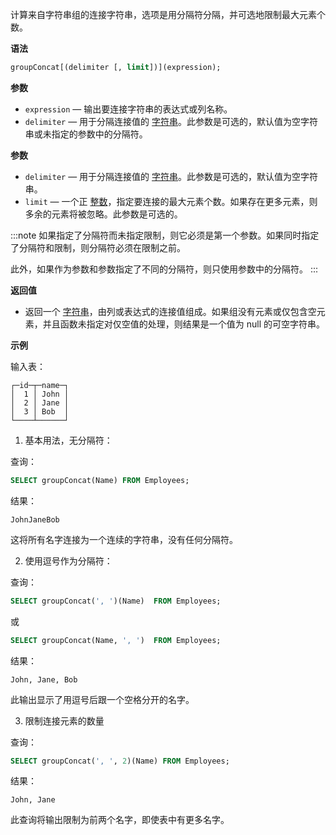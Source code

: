 计算来自字符串组的连接字符串，选项是用分隔符分隔，并可选地限制最大元素个数。

**语法**

```sql
groupConcat[(delimiter [, limit])](expression);
```

**参数**

- `expression` — 输出要连接字符串的表达式或列名称。
- `delimiter` — 用于分隔连接值的 [字符串](../../../sql-reference/data-types/string.md)。此参数是可选的，默认值为空字符串或未指定的参数中的分隔符。

**参数**

- `delimiter` — 用于分隔连接值的 [字符串](../../../sql-reference/data-types/string.md)。此参数是可选的，默认值为空字符串。
- `limit` — 一个正 [整数](../../../sql-reference/data-types/int-uint.md)，指定要连接的最大元素个数。如果存在更多元素，则多余的元素将被忽略。此参数是可选的。

:::note
如果指定了分隔符而未指定限制，则它必须是第一个参数。如果同时指定了分隔符和限制，则分隔符必须在限制之前。

此外，如果作为参数和参数指定了不同的分隔符，则只使用参数中的分隔符。
:::

**返回值**

- 返回一个 [字符串](../../../sql-reference/data-types/string.md)，由列或表达式的连接值组成。如果组没有元素或仅包含空元素，并且函数未指定对仅空值的处理，则结果是一个值为 null 的可空字符串。

**示例**

输入表：

```text
┌─id─┬─name─┐
│  1 │ John │
│  2 │ Jane │
│  3 │ Bob  │
└────┴──────┘
```

1.    基本用法，无分隔符：

查询：

```sql
SELECT groupConcat(Name) FROM Employees;
```

结果：

```text
JohnJaneBob
```

这将所有名字连接为一个连续的字符串，没有任何分隔符。


2. 使用逗号作为分隔符：

查询：

```sql
SELECT groupConcat(', ')(Name)  FROM Employees;
```

或

```sql
SELECT groupConcat(Name, ', ')  FROM Employees;
```

结果：

```text
John, Jane, Bob
```

此输出显示了用逗号后跟一个空格分开的名字。


3. 限制连接元素的数量

查询：

```sql
SELECT groupConcat(', ', 2)(Name) FROM Employees;
```

结果：

```text
John, Jane
```

此查询将输出限制为前两个名字，即使表中有更多名字。

